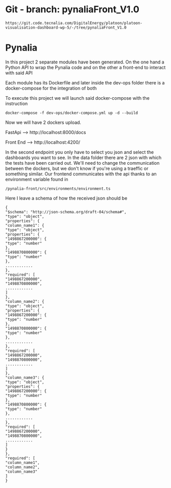 # Git - branch: pynaliaFront_V1.0
```
https://git.code.tecnalia.com/DigitalEnergy/platoon/platoon-visualisation-dashboard-wp-5/-/tree/pynaliaFront_V1.0
```

# Pynalia
In this project 2 separate modules have been generated. 
On the one hand a Python API to wrap the Pynalia code and 
on the other a front-end to interact with said API

Each module has its Dockerfile and later inside the dev-ops folder 
there is a docker-compose for the integration of both 

To execute this project we will launch said docker-compose with the instruction

```
docker-compose -f dev-ops/docker-compose.yml up -d --build
```

Now we will have 2 dockers upload.

FastApi --> http://localhost:8000/docs

Front End --> http://localhost:4200/

In the second endpoint you only have to select you json and select the dashboards you want to see.
In the data folder there are 2 json with which the tests have been carried out.
We'll need to change the communication between the dockers, but we don't know if you're using a traeffic 
or something similar. 
Our frontend communicates with the api thanks to an environment variable found in 
```
/pynalia-front/src/environments/environment.ts
```

Here I leave a schema of how the received json should be

```
{
"$schema": "http://json-schema.org/draft-04/schema#",
"type": "object",
"properties": {
"column_name1": {
"type": "object",
"properties": {
"1498867200000": {
"type": "number"
},
"1498870800000": {
"type": "number"
},
............
},
"required": [
"1498867200000",
"1498870800000",
............
]
},
"column_name2": {
"type": "object",
"properties": {
"1498867200000": {
"type": "number"
},
"1498870800000": {
"type": "number"
},
............
},
"required": [
"1498867200000",
"1498870800000",
............
]
},
"column_name3": {
"type": "object",
"properties": {
"1498867200000": {
"type": "number"
},
"1498870800000": {
"type": "number"
},
............
},
"required": [
"1498867200000",
"1498870800000",
............
]
}
},
"required": [
"column_name1",
"column_name2",
"column_name3"
]
}
```
